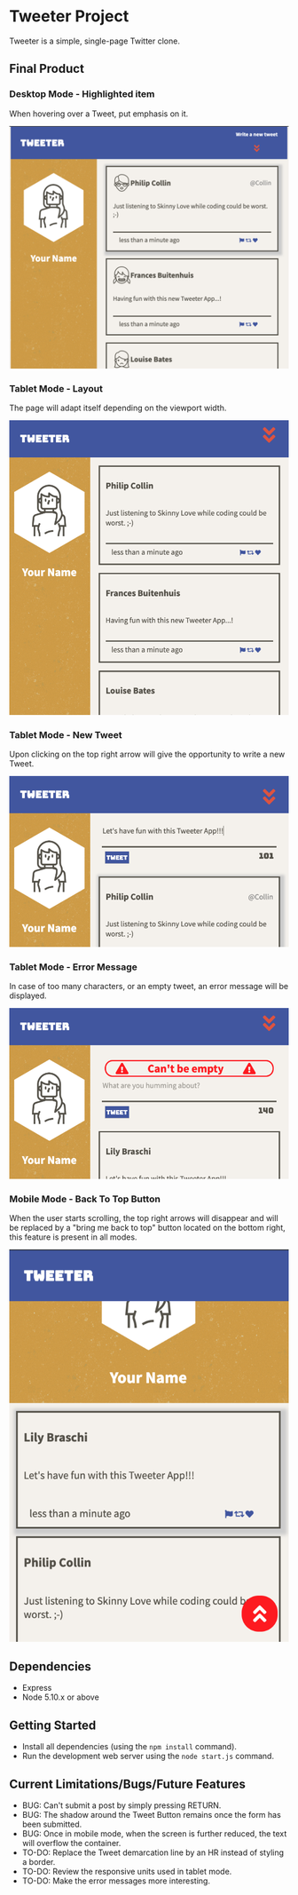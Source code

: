 # Tweeter Project

Tweeter is a simple, single-page Twitter clone.

## Final Product

### Desktop Mode - Highlighted item

When hovering over a Tweet, put emphasis on it.

!["Screen capture of highlighting in desktop mode"](https://github.com/SebDufresne/tweeter/blob/master/docs/desktop_highlight_menu.png)

### Tablet Mode - Layout

The page will adapt itself depending on the viewport width.

!["Screen capture of layout in tablet mode"](https://github.com/SebDufresne/tweeter/blob/master/docs/tablet_layout.png)

### Tablet Mode - New Tweet

Upon clicking on the top right arrow will give the opportunity to write a new Tweet.

!["Screen capture of a new tweet in tablet mode"](https://github.com/SebDufresne/tweeter/blob/master/docs/tablet_newTweet.png)

### Tablet Mode - Error Message

In case of too many characters, or an empty tweet, an error message will be displayed.

!["Screen capture of too many characters error in tablet mode"](https://github.com/SebDufresne/tweeter/blob/master/docs/tablet_errorMessage.png)

### Mobile Mode - Back To Top Button

When the user starts scrolling, the top right arrows will disappear and will be replaced by a "bring me back to top" button located on the bottom right, this feature is present in all modes.

!["Screen capture of Back To Top Button in mobile mode"](https://github.com/SebDufresne/tweeter/blob/master/docs/mobile_backToTop_Button.png)

## Dependencies

- Express
- Node 5.10.x or above

## Getting Started

- Install all dependencies (using the `npm install` command).
- Run the development web server using the `node start.js` command.

## Current Limitations/Bugs/Future Features

- BUG: Can't submit a post by simply pressing RETURN.
- BUG: The shadow around the Tweet Button remains once the form has been submitted.
- BUG: Once in mobile mode, when the screen is further reduced, the text will overflow the container.
- TO-DO: Replace the Tweet demarcation line by an HR instead of styling a border.
- TO-DO: Review the responsive units used in tablet mode.
- TO-DO: Make the error messages more interesting.
